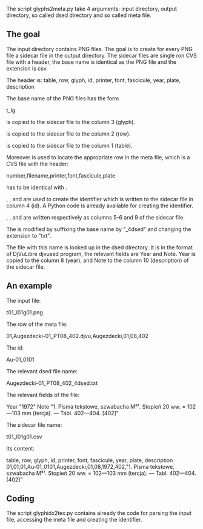 The script glyphs2meta.py take 4 arguments: input directory, output
directory, so called dsed directory and so called meta file.

The goal
--------

The input directory contains PNG files. The goal is to create for
every PNG file a sidecar file in the output directory. The sidecar
files are single ron CVS file with a header, the base name is
identical as the PNG file and the extension is csv.

The header is:
table, row, glyph, id, printer, font, fascicule, year, plate, description

The base name of the PNG files has the form

t<number1>_l<number2>g<number3>

<number3> is copied to the sidecar file to the column 3 (glyph).

<number2> is copied to the sidecar file to the column 2 (row).

<number1> is copied to the sidecar file to the column 1 (table).

Moreover <number1> is used to locate the appropriate row in the meta
file, which is a CVS file with the header:

number,filename,printer,font,fascicule,plate

<number1> has to be identical with <number>.


<number2>, <number3>, <printer> and <font> are used to create the
identifier which is written to the sidecar file in column 4 (id). A
Python code is already available for creating the identifier.

<printer>, <font>, <fascicule> and <plate> are written respectively as
columns 5-6 and 9 of the sidecar file.

The <filename> is modified by suffixing the base name by "_4dsed" and
changing the extension to "txt".

The file with this name is looked up in the dsed directory. It is in
the format of DjVuLibre djvused program, the relevant fields are Year
and Note. Year is copied to the column 8 (year), and Note to the
column 10 (description) of the sidecar file.

An example
----------

The input file: 

t01_l01g01.png

The row of the meta file:

01,Augezdecki-01_PT08_402.djvu,Augezdecki,01,08,402

The id:

Au-01_0101

The relevant dsed file name:

Augezdecki-01_PT08_402_4dsed.txt

The relevant fields of the file:

Year "1972"
Note "1. Pisma tekstowe, szwabacha M⁸¹. Stopień 20 ww. = 102—103 mm (tercja). — Tabl. 402—404. [402]"

The sidecar file name:

t01_l01g01.csv

Its content:

table, row, glyph, id, printer, font, fascicule, year, plate, description
01,01,01,Au-01_0101,Augezdecki,01,08,1972,402,"1. Pisma tekstowe, szwabacha M⁸¹. Stopień 20 ww. = 102—103 mm (tercja). — Tabl. 402—404. [402]"

Coding
------

The script glyphidx2tex.py contains already the code for parsing the
input file, accessing the meta file and creating the identifier.
